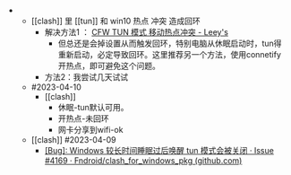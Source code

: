 -
	- [[clash]] 里 [[tun]] 和 win10 热点 冲突 造成回环
		- 解决方法1 ： [CFW TUN 模式 移动热点冲突 - Leey's](https://blog.leey.tech/2022/04/20/cfw-tun-hotspot.html)
			- 但总还是会掉设置从而触发回环，特别电脑从休眠启动时，tun得重新启动，必定导致回环。这里推荐另一个方法，使用connetify开热点，即可避免这个问题。
		- 方法2：我尝试几天试试
	- #2023-04-10
		- [[clash]]
			- 休眠-tun默认可用。
			- 开热点-未回环
			- 网卡分享到wifi-ok
	- [[clash]] #2023-04-09
		- [[Bug]: Windows 较长时间睡眠过后唤醒 tun 模式会被关闭 · Issue #4169 · Fndroid/clash_for_windows_pkg (github.com)](https://github.com/Fndroid/clash_for_windows_pkg/issues/4169)